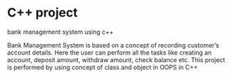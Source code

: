 # C++ project
bank management system using c++

Bank Management System is based on a concept of recording customer’s account details.
Here the user can perform all the tasks like creating an account, deposit amount, withdraw amount, check balance etc.
This project is performed by using concept of class and object in OOPS in C++
